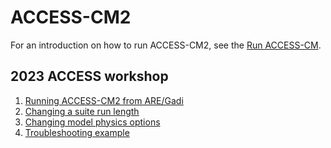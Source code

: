 # ACCESS-CM2

For an introduction on how to run ACCESS-CM2, see the [Run ACCESS-CM](/models/run-a-model/run-access-cm2).

## 2023 ACCESS workshop
1. [Running ACCESS-CM2 from ARE/Gadi](https://github.com/ACCESS-NRI/workshop-training-2023/blob/main/access_rose_cylc/rose_cylc_example.md)
2. [Changing a suite run length](https://github.com/ACCESS-NRI/workshop-training-2023/blob/main/access_rose_cylc/ex1_runlength.md)
3. [Changing model physics options](https://github.com/ACCESS-NRI/workshop-training-2023/blob/main/access_rose_cylc/ex2_co2.md)
4. [Troubleshooting example](https://github.com/ACCESS-NRI/workshop-training-2023/blob/main/access_rose_cylc/ex3_troubleshooting.md)